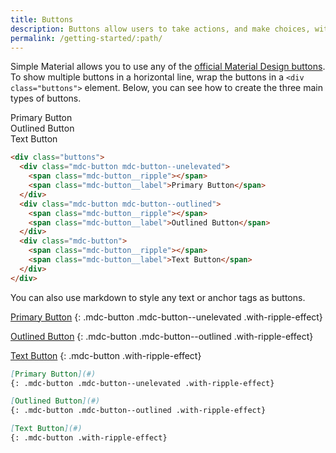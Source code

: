 ```yaml
---
title: Buttons
description: Buttons allow users to take actions, and make choices, with a single tap. This page lists the Buttons available in the Simple Material Jekyll theme.
permalink: /getting-started/:path/
---
```



Simple Material allows you to use any of the [official Material Design buttons](https://material.io/components/buttons/web). To show multiple buttons in a horizontal line, wrap the buttons in a `<div class="buttons">` element. Below, you can see how to create the three main types of buttons.

<div class="buttons">
  <div class="mdc-button mdc-button--unelevated">
    <span class="mdc-button__ripple"></span>
    <span class="mdc-button__label">Primary Button</span>
  </div>
  <div class="mdc-button mdc-button--outlined">
    <span class="mdc-button__ripple"></span>
    <span class="mdc-button__label">Outlined Button</span>
  </div>
  <div class="mdc-button">
    <span class="mdc-button__ripple"></span>
    <span class="mdc-button__label">Text Button</span>
  </div>
</div>

```HTML
<div class="buttons">
  <div class="mdc-button mdc-button--unelevated">
    <span class="mdc-button__ripple"></span>
    <span class="mdc-button__label">Primary Button</span>
  </div>
  <div class="mdc-button mdc-button--outlined">
    <span class="mdc-button__ripple"></span>
    <span class="mdc-button__label">Outlined Button</span>
  </div>
  <div class="mdc-button">
    <span class="mdc-button__ripple"></span>
    <span class="mdc-button__label">Text Button</span>
  </div>
</div>
```

You can also use markdown to style any text or anchor tags as buttons.

[Primary Button]()
{: .mdc-button .mdc-button--unelevated .with-ripple-effect}

[Outlined Button](#)
{: .mdc-button .mdc-button--outlined .with-ripple-effect}

[Text Button](#)
{: .mdc-button .with-ripple-effect}

```markdown
[Primary Button](#)
{: .mdc-button .mdc-button--unelevated .with-ripple-effect}

[Outlined Button](#)
{: .mdc-button .mdc-button--outlined .with-ripple-effect}

[Text Button](#)
{: .mdc-button .with-ripple-effect}
```
